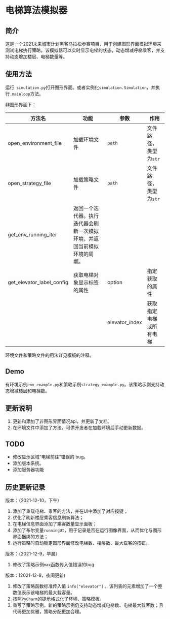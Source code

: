 # 电梯算法模拟器

## 简介

这是一个2021未来城市计划黑客马拉松参赛项目，用于创建图形界面模拟环境来测试电梯执行策略。该模拟器可以实时显示电梯的状态，动态增减呼梯乘客，并支持动态增加楼层、电梯数量等。

## 使用方法

运行` simulation.py`打开图形界面。或者实例化`simulation.Simulation`，并执行`.mainloop`方法。

非图形界面下：

| 方法名                    | 功能                                                         | 参数           | 作用                   |
| ------------------------- | ------------------------------------------------------------ | -------------- | ---------------------- |
| open_environment_file     | 加载环境文件                                                 | `path`         | 文件路径，类型为`str`  |
| open_strategy_file        | 加载策略文件                                                 | `path`         | 文件路径，类型为`str`  |
| get_env_running_iter      | 返回一个迭代器。执行迭代器会刷新一次模拟环境，并返回当前模拟环境的周期。 |                |                        |
| get_elevator_label_config | 获取电梯对象显示标签的属性                                   | option         | 指定获取的属性         |
|                           |                                                              | elevator_index | 获取指定电梯或所有电梯 |

环境文件和策略文件的用法详见模板的注释。

## Demo

有环境示例`env_example.py`和策略示例`strategy_example.py`。该策略示例支持动态增减楼层和电梯数。

## 更新说明

1. 更新和添加了非图形界面情况api，并更新了文档。
2. 在环境文件中添加了方法，可供开发者在加载环境后手动更新数据。

## TODO

- 修改显示区域“电梯前往”错误的 bug。
- 添加版本系统。
- 添加服务器功能

## 历史更新记录

版本：（2021-12-10，下午）

1. 添加了重载电梯、乘客的方法，并在UI中添加了对应按键；
2. 优化了刷新楼层乘客信息刷新算法；
3. 在电梯信息界面添加了乘客数量显示面板；
4. 添加了布尔变量`runningUI`，用于记录是否在运行图像界面，从而优化与图形界面捆绑的方法；
5. 运行策略时自动锁定图形界面修改电梯数、楼层数、最大载客的按钮。

版本：（2021-12-9，早晨）

1. 修改了策略示例`max`函数传入值错误的bug

版本：(2021-12-8，夜间更新)

1. 修改了策略函数标准传入值 `info["elevator"]` 。该列表的元素增加了一个整数值表示该电梯的最大载客量。
2. 按照`PyCharm`的提示格式化了环境、策略模板。
3. 重写了策略示例，新的策略示例仍支持动态增减电梯数、电梯最大载客数；且代码更加优雅，策略分配更加合理。
